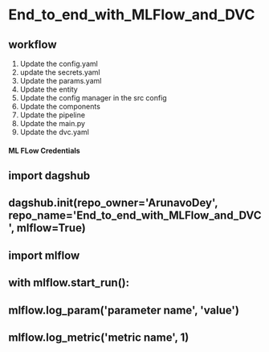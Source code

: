 # End_to_end_with_MLFlow_and_DVC

## workflow

1. Update the config.yaml
2. update the secrets.yaml
3. Update the params.yaml
4. Update the entity
5. Update the config manager in the src config
6. Update the components
7. Update the pipeline
8. Update the main.py
9. Update the dvc.yaml


#### ML FLow Credentials
## import dagshub
## dagshub.init(repo_owner='ArunavoDey', repo_name='End_to_end_with_MLFlow_and_DVC', mlflow=True)

## import mlflow
## with mlflow.start_run():
##  mlflow.log_param('parameter name', 'value')
##  mlflow.log_metric('metric name', 1)